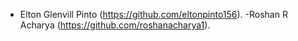 - Elton Glenvill Pinto (https://github.com/eltonpinto156).
-Roshan R Acharya (https://github.com/roshanacharya1).
